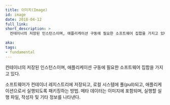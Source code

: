 ```yaml
---
title: 이미지(Image)
id: image
date: 2018-04-12
full_link: 
short_description: >
  컨테이너의 저장된 인스턴스이며, 애플리케이션 구동에 필요한 소프트웨어 집합을 가지고 있다.

aka: 
tags:
- fundamental
---
```

 컨테이너의 저장된 인스턴스이며, 애플리케이션 구동에 필요한 소프트웨어 집합을 가지고 있다.

<!--more--> 

소프트웨어가 컨테이너 레지스트리에 저장되고, 로컬 시스템에 풀(pull)되고, 애플리케이션으로서 실행되도록 패키징하는 방법. 메타 데이터는 이미지에 포함되며, 실행할 실행 파일, 작성자 및 기타 정보를 나타낸다.

